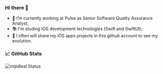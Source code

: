 ### Hi there 👋

- 🏢 I’m currently working at Pulse as Senior Software Quality Assurance Analyst;
- 📚 I'm studing iOS development technologies (Swift and SwiftUI);
- 🌱 I often will share my iOS apps projects in this github account to see my evolution.  

### &#x1f4c8; GitHub Stats

![mlpdleal Status](https://github-readme-stats.vercel.app/api?username=mlpdleal&show_icons=true&)






